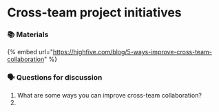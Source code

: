 # Cross-team project initiatives



### 📚 Materials



{% embed url="https://highfive.com/blog/5-ways-improve-cross-team-collaboration" %}

### 🗣 Questions for discussion

1. What are some ways you can improve cross-team collaboration?
2. 
